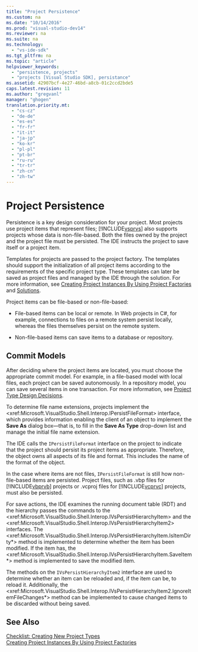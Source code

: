 ```yaml
---
title: "Project Persistence"
ms.custom: na
ms.date: "10/14/2016"
ms.prod: "visual-studio-dev14"
ms.reviewer: na
ms.suite: na
ms.technology: 
  - "vs-ide-sdk"
ms.tgt_pltfrm: na
ms.topic: "article"
helpviewer_keywords: 
  - "persistence, projects"
  - "projects [Visual Studio SDK], persistance"
ms.assetid: 42907bcf-4e27-46bd-a8cb-01c2ccd2bde5
caps.latest.revision: 11
ms.author: "gregvanl"
manager: "ghogen"
translation.priority.mt: 
  - "cs-cz"
  - "de-de"
  - "es-es"
  - "fr-fr"
  - "it-it"
  - "ja-jp"
  - "ko-kr"
  - "pl-pl"
  - "pt-br"
  - "ru-ru"
  - "tr-tr"
  - "zh-cn"
  - "zh-tw"
---
```

# Project Persistence
Persistence is a key design consideration for your project. Most projects use project items that represent files; [!INCLUDE[vsprvs](../codequality/includes/vsprvs_md.md)] also supports projects whose data is non-file-based. Both the files owned by the project and the project file must be persisted. The IDE instructs the project to save itself or a project item.  
  
 Templates for projects are passed to the project factory. The templates should support the initialization of all project items according to the requirements of the specific project type. These templates can later be saved as project files and managed by the IDE through the solution. For more information, see [Creating Project Instances By Using Project Factories](../extensibility/creating-project-instances-by-using-project-factories.md) and [Solutions](../extensibility/solutions.md).  
  
 Project items can be file-based or non-file-based:  
  
-   File-based items can be local or remote. In Web projects in C#, for example, connections to files on a remote system persist locally, whereas the files themselves persist on the remote system.  
  
-   Non-file-based items can save items to a database or repository.  
  
## Commit Models  
 After deciding where the project items are located, you must choose the appropriate commit model. For example, in a file-based model with local files, each project can be saved autonomously. In a repository model, you can save several items in one transaction. For more information, see [Project Type Design Decisions](../extensibility/project-type-design-decisions.md).  
  
 To determine file name extensions, projects implement the \<xref:Microsoft.VisualStudio.Shell.Interop.IPersistFileFormat> interface, which provides information enabling the client of an object to implement the **Save As** dialog box—that is, to fill in the **Save As Type** drop-down list and manage the initial file name extension.  
  
 The IDE calls the `IPersistFileFormat` interface on the project to indicate that the project should persist its project items as appropriate. Therefore, the object owns all aspects of its file and format. This includes the name of the format of the object.  
  
 In the case where items are not files, `IPersistFileFormat` is still how non-file-based items are persisted. Project files, such as .vbp files for [!INCLUDE[vbprvb](../codequality/includes/vbprvb_md.md)] projects or .vcproj files for [!INCLUDE[vcprvc](../codequality/includes/vcprvc_md.md)] projects, must also be persisted.  
  
 For save actions, the IDE examines the running document table (RDT) and the hierarchy passes the commands to the \<xref:Microsoft.VisualStudio.Shell.Interop.IVsPersistHierarchyItem> and the \<xref:Microsoft.VisualStudio.Shell.Interop.IVsPersistHierarchyItem2> interfaces. The \<xref:Microsoft.VisualStudio.Shell.Interop.IVsPersistHierarchyItem.IsItemDirty*> method is implemented to determine whether the item has been modified. If the item has, the \<xref:Microsoft.VisualStudio.Shell.Interop.IVsPersistHierarchyItem.SaveItem*> method is implemented to save the modified item.  
  
 The methods on the `IVsPersistHierarchyItem2` interface are used to determine whether an item can be reloaded and, if the item can be, to reload it. Additionally, the \<xref:Microsoft.VisualStudio.Shell.Interop.IVsPersistHierarchyItem2.IgnoreItemFileChanges*> method can be implemented to cause changed items to be discarded without being saved.  
  
## See Also  
 [Checklist: Creating New Project Types](../extensibility/checklist--creating-new-project-types.md)   
 [Creating Project Instances By Using Project Factories](../extensibility/creating-project-instances-by-using-project-factories.md)